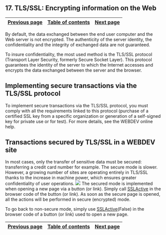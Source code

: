 
## 17. TLS/SSL: Encrypting information on the Web
			

| [Previous page](../Concepts_WB/1410087474.md) | [Table of contents](../Concepts_WB/1410087102.md) | [Next page](../Concepts_WB/1410087476.md) |
| --- | --- | --- |



<a name="NOTE1"></a>
<a name="NOTE1_1"></a>
By default, the data exchanged between the end user computer and the Web server is not encrypted. The authenticity of the server identity, the confidentiality and the integrity of exchanged data are not guaranteed.

To insure confidentiality, the most used method is the TLS/SSL protocol (Transport Layer Security, formerly Secure Socket Layer). This protocol guarantees the identity of the server to which the Internet accesses and encrypts the data exchanged between the server and the browser.

<a name="NOTE2"></a>
<a name="NOTE2_1"></a>


## Implementing secure transactions via the TLS/SSL protocol
<a name="implementing_secure_transactions_via_the_tlsssl_protocol_ELTTEXTE000135"></a>
To implement secure transactions via the TLS/SSL protocol, you must comply with all the requirements linked to this protocol (purchase of a certified SSL key from a specific organization or generation of a self-signed key for private use or for test). For more details, see the WEBDEV online help.

<a name="NOTE3"></a>
<a name="NOTE3_1"></a>


## Transactions secured by TLS/SSL in a WEBDEV site
<a name="transactions_secured_tlsssl_webdev_site_ELTTEXTE000159"></a>
In most cases, only the transfer of sensitive data must be secured: transferring a credit card number for example. The secure mode is slower. However, a growing number of sites are operating entirely in TLS/SSL thanks to the increase in machine power, which ensures greater confidentiality of user operations.
![](https://doc.pcsoft.fr/en-US/images/image.awp?langid=3&name=P4-TLS-SSL%20Crypter%20les%20informations%20sur%20le%20web.gif)
The secured mode is implemented when opening a new page via a button (or link). Simply call [SSLActive](../WDLang2/3012014.md) in the browser code of the button (or link). As soon as the secure page is opened, all the actions will be performed in secure (encrypted) mode.

To go back to non-secure mode, simply use [SSLActive](../WDLang2/3012014.md)(False) in the browser code of a button (or link) used to open a new page.

| [Previous page](../Concepts_WB/1410087474.md) | [Table of contents](../Concepts_WB/1410087102.md) | [Next page](../Concepts_WB/1410087476.md) |
| --- | --- | --- |




